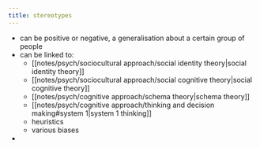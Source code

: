 ```yaml
---
title: stereotypes
---
```

- can be positive or negative, a generalisation about a certain group of people
- can be linked to:
	- [[notes/psych/sociocultural approach/social identity theory|social identity theory]]
	- [[notes/psych/sociocultural approach/social cognitive theory|social cognitive theory]]
	- [[notes/psych/cognitive approach/schema theory|schema theory]]
	- [[notes/psych/cognitive approach/thinking and decision making#system 1|system 1 thinking]]
	- heuristics
	- various biases
- 